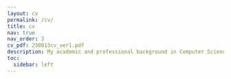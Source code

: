 ```yaml
---
layout: cv
permalink: /cv/
title: cv
nav: true
nav_order: 3
cv_pdf: 250813cv_ver1.pdf
description: My academic and professional background in Computer Science and Engineering.
toc:
  sidebar: left
---
```

